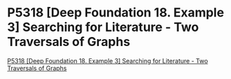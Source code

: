 # P5318 [Deep Foundation 18. Example 3] Searching for Literature - Two Traversals of Graphs
[P5318 [Deep Foundation 18. Example 3] Searching for Literature - Two Traversals of Graphs](https://aiwithcloud.com/2022/09/19/p5318_deep_foundation_18-_example_3_searching_for_literature___two_traversals_of_graphs/)